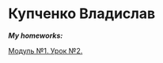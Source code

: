 # **Купченко Владислав**

***My homeworks:***

[Модуль №1. Урок №2.](https://n1ceeerk.github.io/lesson_1/img/)